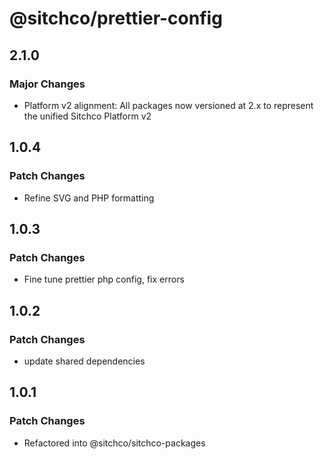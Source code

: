 # @sitchco/prettier-config

## 2.1.0

### Major Changes

- Platform v2 alignment: All packages now versioned at 2.x to represent the unified Sitchco Platform v2

## 1.0.4

### Patch Changes

- Refine SVG and PHP formatting

## 1.0.3

### Patch Changes

- Fine tune prettier php config, fix errors

## 1.0.2

### Patch Changes

- update shared dependencies

## 1.0.1

### Patch Changes

- Refactored into @sitchco/sitchco-packages
